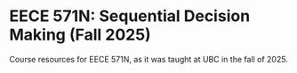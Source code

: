 # EECE 571N: Sequential Decision Making (Fall 2025)
Course resources for EECE 571N, as it was taught at UBC in the fall of 2025.
